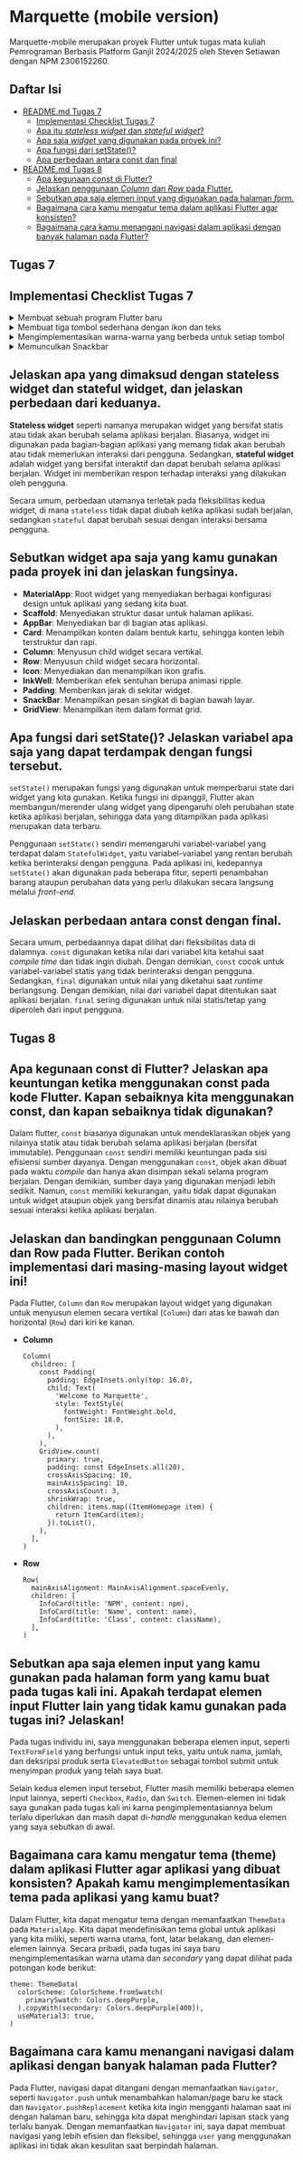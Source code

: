 # Marquette (mobile version)

Marquette-mobile merupakan proyek Flutter untuk tugas mata kuliah Pemrograman Berbasis Platform Ganjil 2024/2025 oleh Steven Setiawan dengan NPM 2306152260.

## Daftar Isi
- [README.md Tugas 7](#tugas-7)
  - [Implementasi Checklist Tugas 7](#implementasi-checklist-tugas-7)
  - [Apa itu _stateless widget_ dan _stateful widget_?](#jelaskan-apa-yang-dimaksud-dengan-stateless-widget-dan-stateful-widget-dan-jelaskan-perbedaan-dari-keduanya)
  - [Apa saja _widget_ yang digunakan pada proyek ini?](#sebutkan-widget-apa-saja-yang-kamu-gunakan-pada-proyek-ini-dan-jelaskan-fungsinya)
  - [Apa fungsi dari setState()?](#apa-fungsi-dari-setstate-jelaskan-variabel-apa-saja-yang-dapat-terdampak-dengan-fungsi-tersebut)
  - [Apa perbedaan antara const dan final](#jelaskan-perbedaan-antara-const-dengan-final)
- [README.md Tugas 8](#tugas-8)
  - [Apa kegunaan const di Flutter?](#apa-kegunaan-const-di-flutter-jelaskan-apa-keuntungan-ketika-menggunakan-const-pada-kode-flutter-kapan-sebaiknya-kita-menggunakan-const-dan-kapan-sebaiknya-tidak-digunakan)
  - [Jelaskan penggunaan _Column_ dan _Row_ pada Flutter.](#jelaskan-dan-bandingkan-penggunaan-column-dan-row-pada-flutter-berikan-contoh-implementasi-dari-masing-masing-layout-widget-ini)
  - [Sebutkan apa saja elemen input yang digunakan pada halaman _form_.](#sebutkan-apa-saja-elemen-input-yang-kamu-gunakan-pada-halaman-form-yang-kamu-buat-pada-tugas-kali-ini-apakah-terdapat-elemen-input-flutter-lain-yang-tidak-kamu-gunakan-pada-tugas-ini-jelaskan)
  - [Bagaimana cara kamu mengatur tema dalam aplikasi Flutter agar konsisten?](#bagaimana-cara-kamu-mengatur-tema-theme-dalam-aplikasi-flutter-agar-aplikasi-yang-dibuat-konsisten-apakah-kamu-mengimplementasikan-tema-pada-aplikasi-yang-kamu-buat)
  - [Bagaimana cara kamu menangani navigasi dalam aplikasi dengan banyak halaman pada Flutter?](#bagaimana-cara-kamu-menangani-navigasi-dalam-aplikasi-dengan-banyak-halaman-pada-flutter)

## Tugas 7

## Implementasi Checklist Tugas 7

<details>
<summary>Membuat sebuah program Flutter baru</summary>

Untuk membuat sebuah program Flutter baru, saya menjalankan perintah berikut:
```
flutter create marquette_mobile
```

Setelah itu, saya menambahkan berkas baru bernama `menu.dart` untuk menampilkan menu-menu pada halaman utama dan memanfaatkan `main.dart` sebagai layout utama.
Untuk mengecek apakah aplikasi dapat berjalan, saya menjalankan perintah berikut:

```
flutter run -d chrome
```

Hal ini akan membuka sebuah tab Chrome yang berisi aplikasi flutter kita. Namun, sebelum itu jangan lupa menjalankan perintah berikut:

```
flutter config --enable-web
```
</details>

<details>
<summary>Membuat tiga tombol sederhana dengan ikon dan teks</summary>
Untuk membuat tiga tombol sederhana, kita dapat membuat widget ItemHomepage dan ItemCard yang akan berperan menjadi tombol. Berikut adalah potongan kode saya yang mengimplementasikan hal tersebut:

```flutter
class MyHomePage extends StatelessWidget {
  final String npm = '2306152260';
  final String name = 'Steven Setiawan';
  final String className = 'PBP D';

  final List<ItemHomepage> items = [
    ItemHomepage("Lihat Daftar Produk", Icons.shopping_cart, Colors.blue),
    ItemHomepage("Tambah Produk", Icons.add, Colors.green),
    ItemHomepage("Logout", Icons.logout, Colors.red),
  ];
  ...
}

class ItemHomepage {
  final String name;
  final IconData icon;
  final Color color;

  ItemHomepage(this.name, this.icon, this.color);
}

class ItemCard extends StatelessWidget {
  final ItemHomepage item;

  const ItemCard(this.item, {super.key});

  @override
  Widget build(BuildContext context) {
    return Material(
      ...
    )
  }
}
```

Kemudian, pemanggilan komponen ItemHomepage akan dilakukan pada potongan kode berikut:
```flutter
GridView.count(
  primary: true,
  padding: const EdgeInsets.all(20),
  crossAxisSpacing: 10,
  mainAxisSpacing: 10,
  crossAxisCount: 3,
  shrinkWrap: true,

  children: items.map((ItemHomepage item) {
    return ItemCard(item);
  }).toList(),
),
```
</details>

<details>
<summary>Mengimplementasikan warna-warna yang berbeda untuk setiap tombol</summary>

Untuk mengimplementasikan warna yang berbeda pada setiap tombol, ada beberapa potongan kode yang harus kita modifikasi.

```flutter
final List<ItemHomepage> items = [
  ItemHomepage("Lihat Daftar Produk", Icons.shopping_cart, Colors.blue),
  ItemHomepage("Tambah Produk", Icons.add, Colors.green),
  ItemHomepage("Logout", Icons.logout, Colors.red),
];
```

Pada bagian tersebut, kita tambahkan parameter Colors yang nantinya akan dihandle pada bagian berikut:

```flutter
class ItemHomepage {
  final String name;
  final IconData icon;
  final Color color;

  ItemHomepage(this.name, this.icon, this.color);
}
```
</details>

<details>
<summary>Memunculkan Snackbar</summary>
Untuk memunculkan Snackbar ketika tombol ditekan, kita cukup menambahkan kode berikut:

```flutter
class ItemCard extends StatelessWidget {
  final ItemHomepage item;

  const ItemCard(this.item, {super.key});

  @override
  Widget build(BuildContext context) {
    return Material(
      ...
      child: InkWell(
        onTap: () {
          ScaffoldMessenger.of(context)
            ..hideCurrentSnackBar()
            ..showSnackBar(SnackBar(
                content: Text("Kamu telah menekan tombol ${item.name}!")));
        },
        ...
      ),
    );
  }
}
```

Dengan menambahkan `onTap`, setiap kali pengguna menekan tombol, maka aplikasi akan menampilkan Snackbar sesuai tombol yang ditekan.
</details>

## Jelaskan apa yang dimaksud dengan stateless widget dan stateful widget, dan jelaskan perbedaan dari keduanya.

**Stateless widget** seperti namanya merupakan widget yang bersifat statis atau tidak akan berubah selama aplikasi berjalan. Biasanya, widget ini digunakan pada bagian-bagian aplikasi yang memang tidak akan berubah atau tidak memerlukan interaksi dari pengguna. Sedangkan, **stateful widget** adalah widget yang bersifat interaktif dan dapat berubah selama aplikasi berjalan. Widget ini memberikan respon terhadap interaksi yang dilakukan oleh pengguna.

Secara umum, perbedaan utamanya terletak pada fleksibilitas kedua widget, di mana `stateless` tidak dapat diubah ketika aplikasi sudah berjalan, sedangkan `stateful` dapat berubah sesuai dengan interaksi bersama pengguna.

## Sebutkan widget apa saja yang kamu gunakan pada proyek ini dan jelaskan fungsinya.
- **MaterialApp**: Root widget yang menyediakan berbagai konfigurasi design untuk aplikasi yang sedang kita buat.
- **Scaffold**: Menyediakan struktur dasar untuk halaman aplikasi.
- **AppBar**: Menyediakan bar di bagian atas aplikasi.
- **Card**: Menampilkan konten dalam bentuk kartu, sehingga konten lebih terstruktur dan rapi.
- **Column**: Menyusun child widget secara vertikal.
- **Row**: Menyusun child widget secara horizontal.
- **Icon**: Menyediakan dan menampilkan ikon grafis.
- **InkWell**: Memberikan efek sentuhan berupa animasi ripple.
- **Padding**: Memberikan jarak di sekitar widget.
- **SnackBar**: Menampilkan pesan singkat di bagian bawah layar.
- **GridView**: Menampilkan item dalam format grid.

## Apa fungsi dari setState()? Jelaskan variabel apa saja yang dapat terdampak dengan fungsi tersebut.

`setState()` merupakan fungsi yang digunakan untuk memperbarui state dari widget yang kita gunakan. Ketika fungsi ini dipanggil, Flutter akan membangun/merender ulang widget yang dipengaruhi oleh perubahan state ketika aplikasi berjalan, sehingga data yang ditampilkan pada aplikasi merupakan data terbaru.

Penggunaan `setState()` sendiri memengaruhi variabel-variabel yang terdapat dalam `StatefulWidget`, yaitu variabel-variabel yang rentan berubah ketika berinteraksi dengan pengguna. Pada aplikasi ini, kedepannya `setState()` akan digunakan pada beberapa fitur, seperti penambahan barang ataupun perubahan data yang perlu dilakukan secara langsung melalui _front-end_.

## Jelaskan perbedaan antara const dengan final.
Secara umum, perbedaannya dapat dilihat dari fleksibilitas data di dalamnya. `const` digunakan ketika nilai dari variabel kita ketahui saat _compile time_ dan tidak ingin diubah. Dengan demikian, `const` cocok untuk variabel-variabel statis yang tidak berinteraksi dengan pengguna. Sedangkan, `final` digunakan untuk nilai yang diketahui saat _runtime_ berlangsung. Dengan demikian, nilai dari variabel dapat ditentukan saat aplikasi berjalan. `final` sering digunakan untuk nilai statis/tetap yang diperoleh dari input pengguna.

## Tugas 8

## Apa kegunaan const di Flutter? Jelaskan apa keuntungan ketika menggunakan const pada kode Flutter. Kapan sebaiknya kita menggunakan const, dan kapan sebaiknya tidak digunakan?

Dalam flutter, `const` biasanya digunakan untuk mendeklarasikan objek yang nilainya statik atau tidak berubah selama aplikasi berjalan (bersifat immutable). Penggunaan `const` sendiri memiliki keuntungan pada sisi efisiensi sumber dayanya. Dengan menggunakan `const`, objek akan dibuat pada waktu _compile_ dan hanya akan disimpan sekali selama program berjalan. Dengan demikian, sumber daya yang digunakan menjadi lebih sedikit. Namun, `const` memiliki kekurangan, yaitu tidak dapat digunakan untuk widget ataupun objek yang bersifat dinamis atau nilainya berubah sesuai interaksi ketika aplikasi berjalan.

## Jelaskan dan bandingkan penggunaan Column dan Row pada Flutter. Berikan contoh implementasi dari masing-masing layout widget ini!

Pada Flutter, `Column` dan `Row` merupakan layout widget yang digunakan untuk menyusun elemen secara vertikal (`Column`) dari atas ke bawah dan horizontal (`Row`) dari kiri ke kanan.

- **Column**

  ```flutter
  Column(
    children: [
      const Padding(
        padding: EdgeInsets.only(top: 16.0),
        child: Text(
          'Welcome to Marquette',
          style: TextStyle(
            fontWeight: FontWeight.bold,
            fontSize: 18.0,
          ),
        ),
      ),
      GridView.count(
        primary: true,
        padding: const EdgeInsets.all(20),
        crossAxisSpacing: 10,
        mainAxisSpacing: 10,
        crossAxisCount: 3,
        shrinkWrap: true,
        children: items.map((ItemHomepage item) {
          return ItemCard(item);
        }).toList(),
      ),
    ],
  )
  ```

- **Row**

  ```flutter
  Row(
    mainAxisAlignment: MainAxisAlignment.spaceEvenly,
    children: [
      InfoCard(title: 'NPM', content: npm),
      InfoCard(title: 'Name', content: name),
      InfoCard(title: 'Class', content: className),
    ],
  )
  ```

## Sebutkan apa saja elemen input yang kamu gunakan pada halaman form yang kamu buat pada tugas kali ini. Apakah terdapat elemen input Flutter lain yang tidak kamu gunakan pada tugas ini? Jelaskan!

Pada tugas individu ini, saya menggunakan beberapa elemen input, seperti `TextFormField` yang berfungsi untuk input teks, yaitu untuk nama, jumlah, dan deksripsi produk serta `ElevatedButton` sebagai tombol submit untuk menyimpan produk yang telah saya buat.

Selain kedua elemen input tersebut, Flutter masih memiliki beberapa elemen input lainnya, seperti `Checkbox`, `Radio`, dan `Switch`. Elemen-elemen ini tidak saya gunakan pada tugas kali ini karna pengimplementasiannya belum terlalu diperlukan dan masih dapat di-_handle_ menggunakan kedua elemen yang saya sebutkan di awal.

## Bagaimana cara kamu mengatur tema (theme) dalam aplikasi Flutter agar aplikasi yang dibuat konsisten? Apakah kamu mengimplementasikan tema pada aplikasi yang kamu buat?

Dalam Flutter, kita dapat mengatur tema dengan memanfaatkan `ThemeData` pada `MaterialApp`. Kita dapat mendefinisikan tema global untuk aplikasi yang kita miliki, seperti warna utama, font, latar belakang, dan elemen-elemen lainnya. Secara pribadi, pada tugas ini saya baru mengimplementasikan warna utama dan _secondary_ yang dapat dilihat pada potongan kode berikut:

```flutter
theme: ThemeData(
  colorScheme: ColorScheme.fromSwatch(
    primarySwatch: Colors.deepPurple,
  ).copyWith(secondary: Colors.deepPurple[400]),
  useMaterial3: true,
)
```

## Bagaimana cara kamu menangani navigasi dalam aplikasi dengan banyak halaman pada Flutter?

Pada Flutter, navigasi dapat ditangani dengan memanfaatkan `Navigator`, seperti `Navigator.push` untuk menambahkan halaman/page baru ke stack dan `Navigator.pushReplacement` ketika kita ingin mengganti halaman saat ini dengan halaman baru, sehingga kita dapat menghindari lapisan stack yang terlalu banyak. Dengan memanfaatkan `Navigator` ini, saya dapat membuat navigasi yang lebih efisien dan fleksibel, sehingga `user` yang menggunakan aplikasi ini tidak akan kesulitan saat berpindah halaman. 